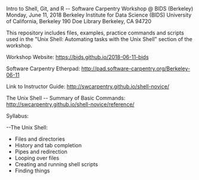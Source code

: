 Intro to Shell, Git, and R -- Software Carpentry Workshop @ BIDS (Berkeley) Monday, June 11, 2018 Berkeley Institute for Data Science (BIDS) University of California, Berkeley 190 Doe Library Berkeley, CA 94720

This repository includes files, examples, practice commands and scripts used in the "Unix Shell: Automating tasks with the Unix Shell" section of the workshop.

Workshop Website: https://bids.github.io/2018-06-11-bids

Software Carpentry Etherpad: http://pad.software-carpentry.org/Berkeley-06-11

Link to Instructor Guide: http://swcarpentry.github.io/shell-novice/

The Unix Shell -- Summary of Basic Commands: http://swcarpentry.github.io/shell-novice/reference/

Syllabus: 

--The Unix Shell:
* Files and directories
* History and tab completion
* Pipes and redirection
* Looping over files
* Creating and running shell scripts
* Finding things 



